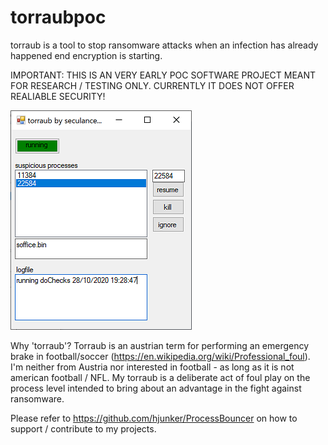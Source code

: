# torraubpoc

torraub is a tool to stop ransomware attacks when an infection has already happened end encryption is starting.

IMPORTANT: THIS IS AN VERY EARLY POC SOFTWARE PROJECT MEANT FOR RESEARCH / TESTING ONLY. CURRENTLY IT DOES NOT OFFER REALIABLE SECURITY!

![Torraub Screenshot](./img/torraub01.png)  

Why 'torraub'?
Torraub is an austrian term for performing an emergency brake in football/soccer (https://en.wikipedia.org/wiki/Professional_foul).
I'm neither from Austria nor interested in football - as long as it is not american football / NFL. 
My torraub is a deliberate act of foul play on the process level intended to bring about an advantage in the fight against ransomware.

Please refer to https://github.com/hjunker/ProcessBouncer on how to support / contribute to my projects.

